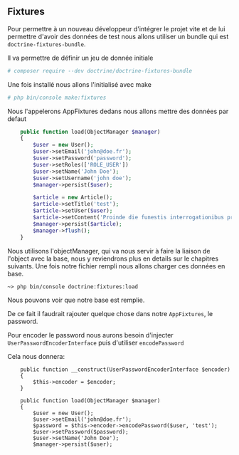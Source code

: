 ## Fixtures

Pour permettre à un nouveau développeur d'intégrer le projet vite et de lui permettre d'avoir des données de test nous allons utiliser un bundle qui est `doctrine-fixtures-bundle`.

Il va permettre de définir un jeu de donnée initiale

```bash
# composer require --dev doctrine/doctrine-fixtures-bundle
```
Une fois installé nous allons l'initialisé avec make

```bash
# php bin/console make:fixtures
```

Nous l'appelerons AppFixtures dedans nous allons mettre des données par defaut

```php
    public function load(ObjectManager $manager)
    {
        $user = new User();
        $user->setEmail('john@doe.fr');
        $user->setPassword('password');
        $user->setRoles(['ROLE_USER'])
        $user->setName('John Doe');
        $user->setUsername('john doe');
        $manager->persist($user);

        $article = new Article();
        $article->setTitle('test');
        $article->setUser($user);
        $article->setContent('Proinde die funestis interrogationibus praestituto imaginarius iudex equitum resedit magister adhibitis aliis iam quae essent agenda praedoctis, et adsistebant hinc inde notarii, quid quaesitum esset, quidve responsum, cursim ad Caesarem perferentes, cuius imperio truci, stimulis reginae exsertantis aurem subinde per aulaeum, nec diluere obiecta permissi nec defensi periere conplures.');
        $manager->persist($article);
        $manager->flush();
    }
```

Nous utilisons l'objectManager, qui va nous servir à faire la liaison de l'object avec la base, nous y reviendrons plus en details sur le chapitres suivants.
Une fois notre fichier rempli nous allons charger ces données en base.

```
~> php bin/console doctrine:fixtures:load
```

Nous pouvons voir que notre base est remplie.

De ce fait il faudrait rajouter quelque chose dans notre `AppFixtures`, le password.

Pour encoder le password nous aurons besoin d'injecter `UserPasswordEncoderInterface` puis d'utiliser `encodePassword`

Cela nous donnera:

```
	public function __construct(UserPasswordEncoderInterface $encoder)
    {
        $this->encoder = $encoder;
    }

    public function load(ObjectManager $manager)
    {
        $user = new User();
        $user->setEmail('john@doe.fr');
        $password = $this->encoder->encodePassword($user, 'test');
        $user->setPassword($password);
        $user->setName('John Doe');
        $manager->persist($user);
```
